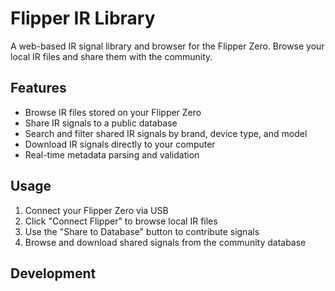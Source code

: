 # Flipper IR Library

A web-based IR signal library and browser for the Flipper Zero. Browse your local IR files and share them with the community.

## Features
- Browse IR files stored on your Flipper Zero
- Share IR signals to a public database
- Search and filter shared IR signals by brand, device type, and model
- Download IR signals directly to your computer
- Real-time metadata parsing and validation

## Usage
1. Connect your Flipper Zero via USB
2. Click "Connect Flipper" to browse local IR files
3. Use the "Share to Database" button to contribute signals
4. Browse and download shared signals from the community database

## Development
